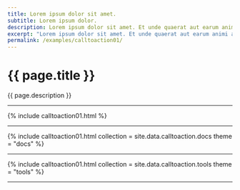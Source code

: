 ```yaml
---
title: Lorem ipsum dolor sit amet.
subtitle: Lorem ipsum dolor.
description: Lorem ipsum dolor sit amet. Et unde quaerat aut earum animi aut explicabo saepe qui quibusdam accusamus ut velit asperiores vel natus temporibus. Qui sapiente saepe qui totam saepe est suscipit quia vel error provident cum omnis eius aut galisum rem nulla dolor? Qui internos voluptas est nulla odit est temporibus expedita eos quidem cumque. Ea voluptates eligendi quo rerum libero et molestiae harum vel fugit magni et cupiditate optio At quia consequuntur ut exercitationem laboriosam. Cum blanditiis voluptatibus At amet sunt At quia deleniti id quibusdam neque ut odio placeat.
excerpt: "Lorem ipsum dolor sit amet. Et unde quaerat aut earum animi aut explicabo saepe qui quibusdam accusamus ut velit asperiores vel natus temporibus."
permalink: /examples/calltoaction01/
---
```


<h1>{{ page.title }}</h1>
<p class = "text-justify">{{ page.description }}</p>
<hr>
{% include calltoaction01.html %}<hr>
{% include calltoaction01.html collection = site.data.calltoaction.docs theme = "docs" %}<hr>
{% include calltoaction01.html collection = site.data.calltoaction.tools theme = "tools" %}<hr>
